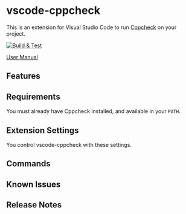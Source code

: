 # vscode-cppcheck

This is an extension for Visual Studio Code to run
[Cppcheck](https://github.com/danmar/cppcheck) on your project.

[![Build & Test](https://github.com/brobeson/vscode-cppcheck/actions/workflows/build.yaml/badge.svg)](https://github.com/brobeson/vscode-cppcheck/actions/workflows/build.yaml)

[User Manual](https://brobeson.github.io/vscode-cppcheck/)

## Features

## Requirements

You must already have Cppcheck installed, and available in your `PATH`.

## Extension Settings

You control vscode-cppcheck with these settings.

## Commands

## Known Issues

## Release Notes
